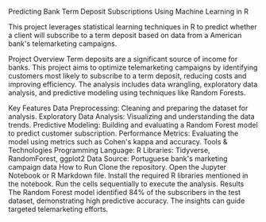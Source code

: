 Predicting Bank Term Deposit Subscriptions Using Machine Learning in R


This project leverages statistical learning techniques in R to predict whether a client will subscribe to a term deposit based on data from a American bank's telemarketing campaigns.

Project Overview
Term deposits are a significant source of income for banks. This project aims to optimize telemarketing campaigns by identifying customers most likely to subscribe to a term deposit, reducing costs and improving efficiency. The analysis includes data wrangling, exploratory data analysis, and predictive modeling using techniques like Random Forests.

Key Features
Data Preprocessing: Cleaning and preparing the dataset for analysis.
Exploratory Data Analysis: Visualizing and understanding the data trends.
Predictive Modeling: Building and evaluating a Random Forest model to predict customer subscription.
Performance Metrics: Evaluating the model using metrics such as Cohen's kappa and accuracy.
Tools & Technologies
Programming Language: R
Libraries: Tidyverse, RandomForest, ggplot2
Data Source: Portuguese bank's marketing campaign data
How to Run
Clone the repository.
Open the Jupyter Notebook or R Markdown file.
Install the required R libraries mentioned in the notebook.
Run the cells sequentially to execute the analysis.
Results
The Random Forest model identified 84% of the subscribers in the test dataset, demonstrating high predictive accuracy. The insights can guide targeted telemarketing efforts.
